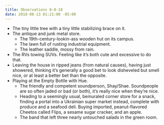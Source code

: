 ```yaml
---
title: Observations 8-8-18
date: 2018-08-13 01:21:00 -05:00
---
```


- The tiny little tree with a tiny little stabilizing brace on it.
- The antique and junk metal store.
	- The 19th-century-lookin-ass wooden hut on its campus.
	- The lawn full of rusting industrial equipment.
	- The leather saddle, mossy from rain.
- The RVs towing SUVs. Feeling like it’s both cute and excessive to do that.
- Leaving the house in ripped jeans (from natural causes), having just showered, thinking it’s generally a good bet to look disheveled but smell nice, or at least a better bet than the opposite.
- Playing at the Empty Bottle with Hue.
	- The friendly and competent soundperson, Shay/Shae. Soundpeople are so often jaded or bad (or both), it’s really nice when they’re nice.
	- Heading to a seemingly usual, bemuraled corner store for a snack, finding a portal into a Ukrainian super market instead, complete with produce and a seafood deli. Buying imported, peanut-flavored Cheetos called Flips, a sesame sugar cracker, and an apple.
	- The band that left three nearly untouched salads in the green room.